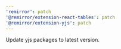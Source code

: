 ```yaml
---
'remirror': patch
'@remirror/extension-react-tables': patch
'@remirror/extension-yjs': patch
---
```


Update yjs packages to latest version.

